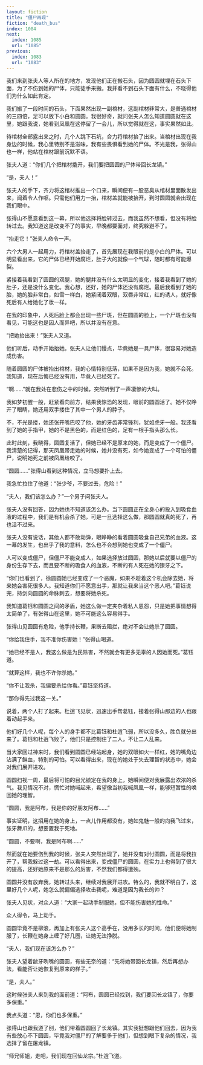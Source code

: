 ```yaml
---
layout: fiction
title: "僵尸再现"
fiction: "death_bus"
index: 1084
next:
  index: 1085
  url: "1085"
previous:
  index: 1083
  url: "1083"
---
```

我们来到张夫人等人所在的地方，发现他们正在搬石头，因为圆圆就埋在石头下面，为了不伤到她的尸体，只能徒手来搬。我并看不到石头下面有什么，不晓得他们为什么如此肯定。

我们搬了一段时间的石头，下面果然出现一副棺材，这副棺材非常大，是普通棺材的三四倍，足可以放下小白和圆圆。我很好奇，就问张夫人怎么知道圆圆就在这里，她跟我说，她看到凤凰在这停留了一会儿，所以觉得就在这，事实果然如此。

待棺材全部露出来之时，几个人跳下石坑，合力将棺材抬了出来。当棺材出现在我身边的时候，我心里特别不是滋味，我有些畏惧看到她的尸体。不光是我，张得山也一样，他站在棺材跟前沉默不语。

张夫人道：“你们几个把棺材撬开，我们要把圆圆的尸体带回长龙镇。”

“是，夫人！”

张夫人的手下，齐力将这棺材推出一个口来，瞬间便有一股恶臭从棺材里面散发出来，闻着令人作呕。只需他们用力一抬，棺材盖就能被抬开，到时圆圆就会出现在我们眼中。

张得山不愿意看到这一幕，所以他选择将脸转过去，而我虽然不想看，但没有将脸转过去。我知道这是改变不了的事实，早晚都要面对，终究躲避不了。

“抬走它！”张夫人命令一声。

六个大男人一起用力，将棺材盖抬走了，首先展现在我眼前的是小白的尸体。可以明显看出来，它的尸体已经开始腐烂，肚子大的就像一个气球，随时都有可能爆裂。

紧接着我看到了圆圆的双腿，她的腿并没有什么太明显的变化，接着我看到了她的肚子，还是没什么变化。我心想，还好，她的尸体还没有腐烂。最后我看到了她的脸，她的脸非常白，如雪一样白，她紧闭着双眼，双唇非常红，红的诱人，就好像死后有人给她化了妆一样。

在我的印象中，人死后脸上都会出现一些尸斑，但在圆圆的脸上，一个尸斑也没有看见，可能这也是因人而异吧，所以并没有在意。

“把她抬出来！”张夫人又道。

他们听后，动手开始抬她。张夫人让他们慢点，毕竟她是一具尸体，很容易对她造成伤害。

随着圆圆的尸体被抬出棺材，我的心情特别低落，如果不是因为我，她就不会死。我知道，现在后悔已经没有用，毕竟人已经死了。

“啊……”就在我处在悲伤之中的时候，突然听到了一声凄惨的大叫。

我如梦初醒一般，赶紧看向前方，结果我惊恐的发现，眼前的圆圆活了。她不仅睁开了眼睛，她还用双手搂住了其中一个男人的脖子。

不，不光是搂，她还张开嘴巴咬了他，她的牙齿非常锋利，犹如虎牙一般。我还看到了她的手指甲，她的不是黑色的，而是红色的，足有一根手指头那么长。

此时此刻，我晓得，圆圆复活了，但她已经不是原来的她，而是变成了一个僵尸。我清楚的记得，那天凤凰带走她的时候，她并没有死，如今她变成了一个可怕的僵尸，说明她死之前被凤凰给咬了。

“圆圆……”张得山看到这种情况，立马想要扑上去。

我急忙拉住了他道：“张少爷，不要过去，危险！”

“夫人，我们该怎么办？”一个男子问张夫人。

张夫人没有回答，因为她也不知道该怎么办。当下圆圆正在全身心的投入到吸食血液的过程中，我们是有机会杀了她，可是一旦选择这么做，那圆圆就真的死了，再也活不过来。

张夫人没有说话，其他人都不敢动弹，眼睁睁的看着圆圆吸食自己兄弟的血液。这一幕的发生，也出乎了我的意料，怎么也不会想到她也变成了一个僵尸。

人可以变成僵尸，但僵尸不能变成人，如果选择放过圆圆，那她以后就要以僵尸的身份生存下去，而且要不断的吸食人的血液，不断的有人死在她的獠牙之下。

“你们也看到了，徐圆圆她已经变成了一个恶魔，如果不趁着这个机会除去她，将来她会害死很多人。我知道你们不愿意出手，那就让我来当这个恶人吧。”葛钰说完，持剑向圆圆的命脉刺去，想要将她杀死。

我知道葛钰和圆圆之间的矛盾，她这么做一定夹杂着私人恩怨，只是她把事情想得太简单了，有张得山在这里，她不可能这么容易得手。

张得山见圆圆有危险，他手持长鞭，果断去阻拦，绝对不会让她杀了圆圆。

“你给我住手，我不准你伤害她！”张得山喝道。

“她已经不是人，我这么做是为民除害，不然就会有更多无辜的人因她而死。”葛钰道。

“就算这样，我也不许你杀她。”

“你不让我杀，我偏要杀给你看。”葛钰坚持道。

“那你得先过我这一关。”

说着，两个人打了起来。杜逍飞见状，迅速出手帮葛钰，接着张得山那边的人也跟着动起手来。

他们好几个人呢，每个人的身手都不比葛钰和杜逍飞弱，所以没多久，胜负就分出来了。葛钰和杜逍飞败了，他们只是控制住了二人，不让二人乱来。

当大家回过神来时，我们看到圆圆已经站起身，她的双眼如火一样红，她的嘴角边沾满了鲜血，特别的可怕。可以看得出来，现在的她处于失去理智的状态中，她会对我们展开进攻。

圆圆扫视一周，最后将可怕的目光锁定在我的身上，她瞬间便对我展露出浓浓的杀气。我见情况不对，慌忙对她喊起来，希望像当初我喊凤凰一样，能够短暂性的唤回她的理智。

“圆圆，我是阿布，我是你的好朋友阿布……”

事实证明，这招用在她的身上，一点儿作用都没有，她如鬼魅一般的向我飞过来，张牙舞爪的，想要置我于死地。

“圆圆，不要啊，我是阿布啊……”

然而就在她要伤到我的时候，张夫人突然出现了，她并没有对付圆圆，而是将我拉开了，帮我躲过这一劫。可以看得出来，变成僵尸的圆圆，在实力上也得到了很大的提高，还好她原来不是那么的厉害，不然我们都得遭殃。

圆圆并没有放弃我，她转过头来，继续对我展开进攻。特么的，我就不明白了，这里好几个人呢，她怎么就偏偏选择攻击我呢，难道是因为我长的帅？

张夫人见状，对众人道：“大家一起动手制服她，但不能伤害她的性命。”

众人得令，马上动手。

圆圆毕竟不是柳浪，再加上有张夫人这个高手在，没用多长的时间，他们便将她制服了，长鞭在她身上缠了好几圈，让她无法挣脱。

“夫人，我们现在该怎么办？”

张夫人望着龇牙咧嘴的圆圆，有些无奈的道：“先将她带回长龙镇，然后再想办法，看能否让她恢复到原来的样子。”

“是，夫人。”

这时候张夫人来到我的面前道：“阿布，圆圆已经找到，我们要回长龙镇了，你要多保重。”

我点头道：“恩，你们也多保重。”

张得山也跟我道了别，他们带着圆圆回了长龙镇。其实我挺想跟他们回去，因为我有些放心不下圆圆，毕竟我对僵尸的了解要多于他们，但想到眼下复杂的情况，我选择了留在屠龙镇。

“师兄师姐，走吧，我们现在回仙龙宗。”杜逍飞道。